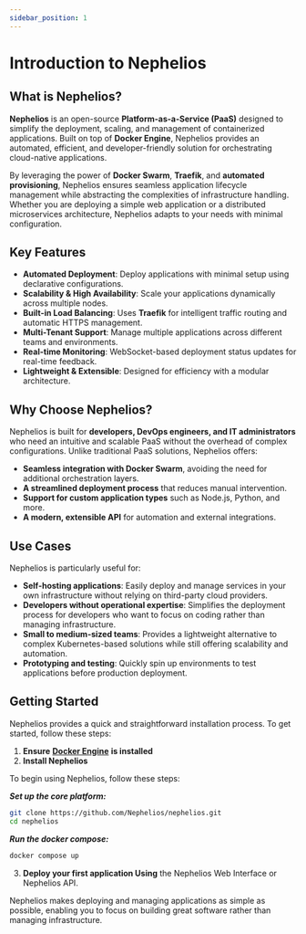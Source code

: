 ```yaml
---
sidebar_position: 1
---
```


# Introduction to Nephelios

## What is Nephelios?

**Nephelios** is an open-source **Platform-as-a-Service (PaaS)** designed to simplify the deployment, scaling, and management of containerized applications. Built on top of **Docker Engine**, Nephelios provides an automated, efficient, and developer-friendly solution for orchestrating cloud-native applications.

By leveraging the power of **Docker Swarm**, **Traefik**, and **automated provisioning**, Nephelios ensures seamless application lifecycle management while abstracting the complexities of infrastructure handling. Whether you are deploying a simple web application or a distributed microservices architecture, Nephelios adapts to your needs with minimal configuration.

## Key Features

- **Automated Deployment**: Deploy applications with minimal setup using declarative configurations.
- **Scalability & High Availability**: Scale your applications dynamically across multiple nodes.
- **Built-in Load Balancing**: Uses **Traefik** for intelligent traffic routing and automatic HTTPS management.
- **Multi-Tenant Support**: Manage multiple applications across different teams and environments.
- **Real-time Monitoring**: WebSocket-based deployment status updates for real-time feedback.
- **Lightweight & Extensible**: Designed for efficiency with a modular architecture.

## Why Choose Nephelios?

Nephelios is built for **developers, DevOps engineers, and IT administrators** who need an intuitive and scalable PaaS without the overhead of complex configurations. Unlike traditional PaaS solutions, Nephelios offers:

- **Seamless integration with Docker Swarm**, avoiding the need for additional orchestration layers.
- **A streamlined deployment process** that reduces manual intervention.
- **Support for custom application types** such as Node.js, Python, and more.
- **A modern, extensible API** for automation and external integrations.

## Use Cases

Nephelios is particularly useful for:

- **Self-hosting applications**: Easily deploy and manage services in your own infrastructure without relying on third-party cloud providers.
- **Developers without operational expertise**: Simplifies the deployment process for developers who want to focus on coding rather than managing infrastructure.
- **Small to medium-sized teams**: Provides a lightweight alternative to complex Kubernetes-based solutions while still offering scalability and automation.
- **Prototyping and testing**: Quickly spin up environments to test applications before production deployment.

## Getting Started

Nephelios provides a quick and straightforward installation process. To get started, follow these steps:

1. **Ensure** [**Docker Engine**](https://docs.docker.com/engine/install/) **is installed**
2. **Install Nephelios**

To begin using Nephelios, follow these steps:

***Set up the core platform:***
```bash
git clone https://github.com/Nephelios/nephelios.git
cd nephelios
```

***Run the docker compose:***
```bash
docker compose up
```
3. **Deploy your first application Using** the Nephelios Web Interface or Nephelios API.

Nephelios makes deploying and managing applications as simple as possible, enabling you to focus on building great software rather than managing infrastructure.
